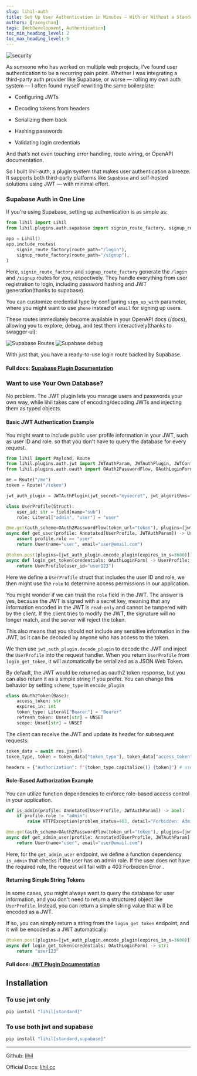 ```yaml
---
slug: lihil-auth
title: Set Up User Authentication in Minutes — With or Without a Standalone Database Using lihil-auth
authors: [raceychan]
tags: [WebDevelopment, Authentication]
toc_min_heading_level: 2
toc_max_heading_level: 5
---
```


![security](./security.jpg)

As someone who has worked on multiple web projects, I’ve found user authentication to be a recurring pain point. Whether I was integrating a third-party auth provider like Supabase, or worse — rolling my own auth system — I often found myself rewriting the same boilerplate:

- Configuring JWTs

- Decoding tokens from headers
- Serializing them back
- Hashing passwords
- Validating login credentials

And that’s not even touching error handling, route wiring, or OpenAPI documentation.

So I built lihil-auth, a plugin system that makes user authentication a breeze. It supports both third-party platforms like `Supabase` and self-hosted solutions using JWT — with minimal effort.

### Supabase Auth in One Line

If you're using Supabase, setting up authentication is as simple as:

```python
from lihil import Lihil
from lihil.plugins.auth.supabase import signin_route_factory, signup_route_factory

app = Lihil()
app.include_routes(
    signin_route_factory(route_path="/login"),
    signup_route_factory(route_path="/signup"),
)
```

Here, `signin_route_factory` and `signup_route_factory` generate the `/login` and `/signup` routes for you, respectively. They handle everything from user registration to login, including password hashing and JWT generation(thanks to supabase).

You can customize credential type by configuring `sign_up_with` parameter, where you might want to use `phone` instead of `email` for signing up users.

These routes immediately become available in your OpenAPI docs (/docs), allowing you to explore, debug, and test them interactively(thanks to swagger-ui):

![Supabase Routes](./openapi_supabase_routes.png)
![Supabase debug](./openapi_supabase_debug.png)

With just that, you have a ready-to-use login route backed by Supabase.

#### Full docs: [Supabase Plugin Documentation](https://lihil.cc/docs/advance/plugin/supabase)

### Want to use Your Own Database?

No problem. The JWT plugin lets you manage users and passwords your own way, while lihil takes care of encoding/decoding JWTs and injecting them as typed objects.

#### Basic JWT Authentication Example

You might want to include public user profile information in your JWT, such as user ID and role.
so that you don't have to query the database for every request.

```python
from lihil import Payload, Route
from lihil.plugins.auth.jwt import JWTAuthParam, JWTAuthPlugin, JWTConfig
from lihil.plugins.auth.oauth import OAuth2PasswordFlow, OAuthLoginForm

me = Route("/me")
token = Route("/token")

jwt_auth_plugin = JWTAuthPlugin(jwt_secret="mysecret", jwt_algorithms="HS256")

class UserProfile(Struct):
    user_id: str = field(name="sub")
    role: Literal["admin", "user"] = "user"

@me.get(auth_scheme=OAuth2PasswordFlow(token_url="token"), plugins=[jwt_auth_plugin.decode_plugin])
async def get_user(profile: Annotated[UserProfile, JWTAuthParam]) -> User:
    assert profile.role == "user"
    return User(name="user", email="user@email.com")

@token.post(plugins=[jwt_auth_plugin.encode_plugin(expires_in_s=3600)])
async def login_get_token(credentials: OAuthLoginForm) -> UserProfile:
    return UserProfile(user_id="user123")
```

Here we define a `UserProfile` struct that includes the user ID and role, we then might use the `role` to determine access permissions in our application.

You might wonder if we can trust the `role` field in the JWT. The answer is yes, because the JWT is signed with a secret key, meaning that any information
encoded in the JWT is `read-only` and cannot be tampered with by the client. If the client tries to modify the JWT, the signature will no longer match, and the server will reject the token.

This also means that you should not include any sensitive information in the JWT, as it can be decoded by anyone who has access to the token.

We then use `jwt_auth_plugin.decode_plugin` to decode the JWT and inject the `UserProfile` into the request handler.
When you return `UserProfile` from `login_get_token`, it will automatically be serialized as a JSON Web Token.

By default, the JWT would be returned as oauth2 token response, but you can also return it as a simple string if you prefer.
You can change this behavior by setting `scheme_type` in `encode_plugin`

```python
class OAuth2Token(Base):
    access_token: str
    expires_in: int
    token_type: Literal["Bearer"] = "Bearer"
    refresh_token: Unset[str] = UNSET
    scope: Unset[str] = UNSET
```

The client can receive the JWT and update its header for subsequent requests:

```python
token_data = await res.json()
token_type, token = token_data["token_type"], token_data["access_token"]

headers = {"Authorization": f"{token_type.capitalize()} {token}"} # use this header for subsequent requests
```

#### Role-Based Authorization Example

You can utilize function dependencies to enforce role-based access control in your application.

```python
def is_admin(profile: Annotated[UserProfile, JWTAuthParam]) -> bool:
    if profile.role != "admin":
        raise HTTPException(problem_status=403, detail="Forbidden: Admin access required")

@me.get(auth_scheme=OAuth2PasswordFlow(token_url="token"), plugins=[jwt_auth_plugin.decode_plugin])
async def get_admin_user(profile: Annotated[UserProfile, JWTAuthParam], _: Annotated[bool, use(is_admin)]) -> User:
    return User(name="user", email="user@email.com")
```

Here, for the `get_admin_user` endpoint, we define a function dependency `is_admin` that checks if the user has an admin role. If the user does not have the required role, the request will fail with a 403 Forbidden Error .

#### Returning Simple String Tokens

In some cases, you might always want to query the database for user information, and you don't need to return a structured object like `UserProfile`. Instead, you can return a simple string value that will be encoded as a JWT.

If so, you can simply return a string from the `login_get_token` endpoint, and it will be encoded as a JWT automatically:

```python
@token.post(plugins=[jwt_auth_plugin.encode_plugin(expires_in_s=3600)])
async def login_get_token(credentials: OAuthLoginForm) -> str:
    return "user123"
```

#### Full docs: [JWT Plugin Documentation](https://lihil.cc/docs/advance/plugin/jwt)

## Installation

### To use jwt only

```bash
pip install "lihil[standard]"
```

### To use both jwt and supabase

```bash
pip install "lihil[standard,supabase]"
```

---

Github: [lihil](https://github.com/raceychan/lihil)

Official Docs: [lihil.cc](https://lihil.cc)
